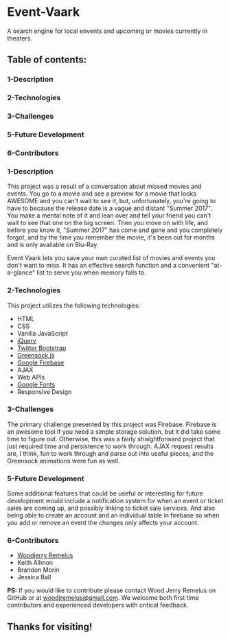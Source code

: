 # Event-Vaark
A search engine for local envents and upcoming or movies currently in theaters.

## Table of contents:
  
### 1-Description
### 2-Technologies
### 3-Challenges
### 5-Future Development
### 6-Contributors

### 1-Description
This project was a result of a conversation about missed movies and events. You go to a movie and see a preview for a movie that looks AWESOME and you can't wait to see it, but, unfortunately, you're going to have to because the release date is a vague and distant "Summer 2017". You make a mental note of it and lean over and tell your friend you can't wait to see that one on the big screen. Then you move on with life, and before you know it, "Summer 2017" has come and gone and you completely forgot, and by the time you remember the movie, it's been out for months and is only available on Blu-Ray. 

Event Vaark lets you save your own curated list of movies and events you don't want to miss. It has an effective search function and a convenient "at-a-glance" list to serve you when memory fails to.

### 2-Technologies
  This project utilizes the following technologies:
- HTML
- CSS
- Vanilla JavaScript
- [jQuery](https://jquery.com/)
- [Twitter Bootstrap](https://getbootstrap.com/)
- [Greensock.js](https://greensock.com/)
- [Google Firebase](https://firebase.google.com/)
- AJAX
- Web APIs
- [Google Fonts](https://fonts.google.com/)
- Responsive Design

### 3-Challenges
The primary challenge presented by this project was Firebase. Firebase is an awesome tool if you need a simple storage solution, but it did take some time to figure out. Otherwise, this was a fairly straightforward project that just required time and persistence to work through. AJAX request results are, I think, fun to work through and parse out into useful pieces, and the Greensock animations were fun as well.

  
### 5-Future Development
Some additional features that could be useful or interesting for future development would include a notification system for when an event or ticket sales are coming up, and possibly linking to ticket sale services.
And also being able to create an account and an individual table in firebase so when you add or remove an event the changes only affects your account.

### 6-Contributors
- [Woodjerry Remelus](https://github.com/DrWood89/)
- Keith Allmon
- Brandon Morin
- Jessica Ball

**PS:** If you would like to contribute please contact Wood Jerry Remelus on GitHub or at woodjremelus@gmail.com. We welcome both first time contributors and experienced developers with critical feedback. 
## Thanks for visiting!
